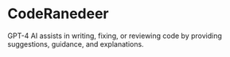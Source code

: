 # CodeRanedeer
GPT-4 AI assists in writing, fixing, or reviewing code by providing suggestions, guidance, and explanations.

